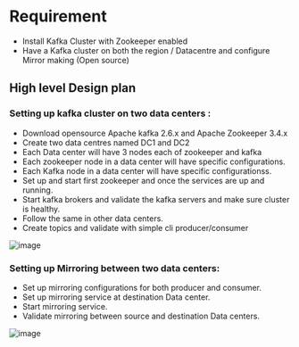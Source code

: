 # Requirement

- Install Kafka Cluster with Zookeeper enabled
- Have a Kafka cluster on both the region / Datacentre and configure Mirror making (Open source)

## High level Design plan

### Setting up kafka cluster on two data centers :
- Download opensource Apache kafka 2.6.x and Apache Zookeeper 3.4.x
- Create two data centres named DC1 and DC2
- Each Data center will have 3 nodes each of zookeeper and kafka
- Each zookeeper node in a data center will have specific configurations.
- Each Kafka node in a data center will have specific configurationss.
- Set up and start first zookeeper and once the services are up and running.
- Start kafka brokers and validate the kafka servers and make sure cluster is healthy.
- Follow the same in other data centers.
- Create topics and validate with simple cli producer/consumer

![image](https://user-images.githubusercontent.com/61533898/99406894-7ab99700-2914-11eb-8a65-4df989fd76dc.png)

### Setting up Mirroring between two data centers:

- Set up mirroring configurations for both producer and consumer.
- Set up mirroring service at destination Data center.
- Start mirroring service.
- Validate mirroring between source and destination Data centers.

![image](https://user-images.githubusercontent.com/61533898/99408737-8d34d000-2916-11eb-92fa-350a256c1b3b.png)

